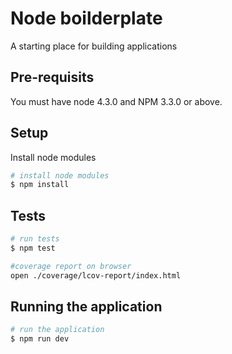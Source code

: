 # Node boilderplate

A starting place for building applications

## Pre-requisits

You must have node 4.3.0 and NPM 3.3.0 or above.

## Setup

Install node modules

```bash
# install node modules
$ npm install
```

## Tests

```bash
# run tests
$ npm test

#coverage report on browser
open ./coverage/lcov-report/index.html
```

## Running the application

```bash
# run the application
$ npm run dev
```

